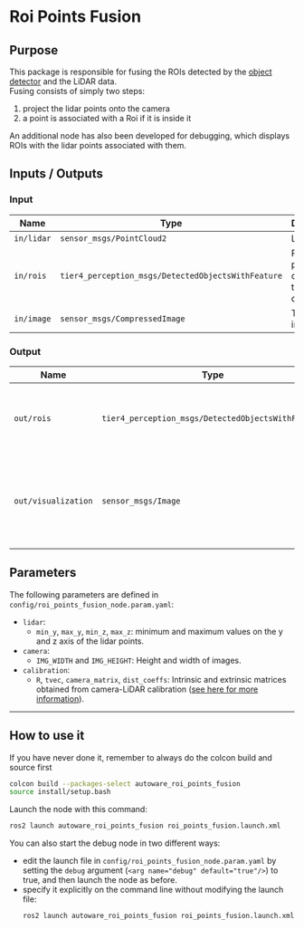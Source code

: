 # Roi Points Fusion

## Purpose

This package is responsible for fusing the ROIs detected by the [object detector](../autoware_object_detector/README.md) and the LiDAR data.  
Fusing consists of simply two steps:
1. project the lidar points onto the camera
2. a point is associated with a Roi if it is inside it

An additional node has also been developed for debugging, which displays ROIs with the lidar points associated with them.
## Inputs / Outputs
### Input

| Name       | Type                | Description     |
| ---------- | ------------------- | --------------- |
| `in/lidar` | `sensor_msgs/PointCloud2` | Lidar points |
| `in/rois`  | `tier4_perception_msgs/DetectedObjectsWithFeature` | Rois provided as output from the object detector |
| `in/image` | `sensor_msgs/CompressedImage` | The input image |

### Output

| Name             | Type                                               | Description                                                                                           |
| ---------------- | -------------------------------------------------- | ----------------------------------------------------------------------------------------------------- |
| `out/rois`    | `tier4_perception_msgs/DetectedObjectsWithFeature` | The detected objects with the associated lidar points                                          |
| `out/visualization`      | `sensor_msgs/Image`                                | The image with bounding boxes with associated lidar points for visualization                                                    |

## Parameters

The following parameters are defined in `config/roi_points_fusion_node.param.yaml`:
- `lidar`:
    - `min_y`, `max_y`, `min_z`, `max_z`: minimum and maximum values on the y and z axis of the lidar points.
- `camera`: 
    - `IMG_WIDTH` and `IMG_HEIGHT`: Height and width of images.
- `calibration`:
    - `R`, `tvec`, `camera_matrix`, `dist_coeffs`: Intrinsic and extrinsic matrices obtained from camera-LiDAR calibration ([see here for more information](../../../../../../calbration/ros2_camera_lidar_fusion/README.md)).
---

<!-- TODO: cambia link -->

## How to use it

If you have never done it, remember to always do the colcon build and source first
```bash
colcon build --packages-select autoware_roi_points_fusion
source install/setup.bash
```

Launch the node with this command:
```bash
ros2 launch autoware_roi_points_fusion roi_points_fusion.launch.xml
```

You can also start the debug node in two different ways:
- edit the launch file in `config/roi_points_fusion_node.param.yaml` by setting the `debug` argument (`<arg name="debug" default="true"/>`) to true, and then launch the node as before.
- specify it explicitly on the command line without modifying the launch file:
    ```bash
    ros2 launch autoware_roi_points_fusion roi_points_fusion.launch.xml debug:=true
    ```